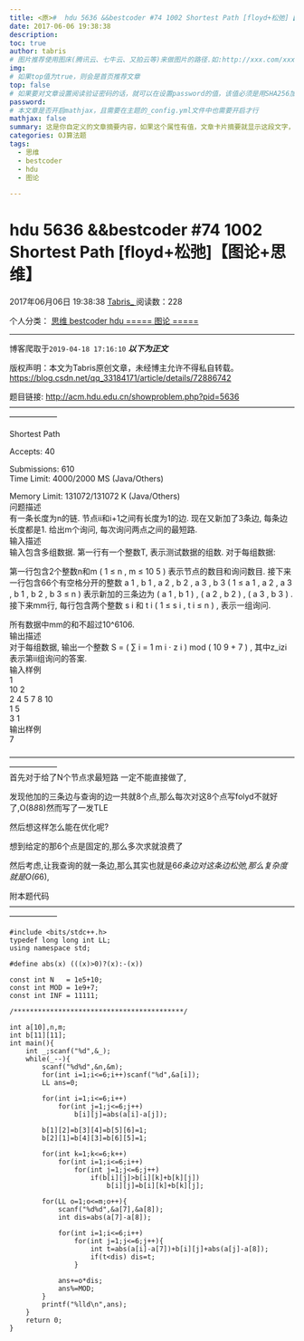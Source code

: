 ```yaml
---
title: <原>#  hdu 5636 &&bestcoder #74 1002 Shortest Path [floyd+松弛]【图论+思维】
date: 2017-06-06 19:38:38
description:
toc: true
author: tabris
# 图片推荐使用图床(腾讯云、七牛云、又拍云等)来做图片的路径.如:http://xxx.com/xxx.jpg
img: 
# 如果top值为true，则会是首页推荐文章
top: false
# 如果要对文章设置阅读验证密码的话，就可以在设置password的值，该值必须是用SHA256加密后的密码，防止被他人识破
password: 
# 本文章是否开启mathjax，且需要在主题的_config.yml文件中也需要开启才行
mathjax: false
summary: 这是你自定义的文章摘要内容，如果这个属性有值，文章卡片摘要就显示这段文字，否则程序会自动截取文章的部分内容作为摘要
categories: OJ算法题
tags:
  - 思维
  - bestcoder
  - hdu
  - 图论

---
```





#  hdu 5636 &&bestcoder #74 1002 Shortest Path [floyd+松弛]【图论+思维】

2017年06月06日 19:38:38  [ Tabris_ ](https://me.csdn.net/qq_33184171) 阅读数：228

个人分类：  [ 思维 ](https://blog.csdn.net/qq_33184171/article/category/6253262) [
bestcoder ](https://blog.csdn.net/qq_33184171/article/category/6132246) [ hdu
](https://blog.csdn.net/qq_33184171/article/category/6117382) [ ===== 图论 =====
](https://blog.csdn.net/qq_33184171/article/category/6188704)


--- 
 博客爬取于`2019-04-18 17:16:10`
***以下为正文***

版权声明：本文为Tabris原创文章，未经博主允许不得私自转载。
https://blog.csdn.net/qq_33184171/article/details/72886742

题目链接: [ http://acm.hdu.edu.cn/showproblem.php?pid=5636
](http://acm.hdu.edu.cn/showproblem.php?pid=5636)  
——————————————————————————————————————————

Shortest Path

Accepts: 40

Submissions: 610  
Time Limit: 4000/2000 MS (Java/Others)

Memory Limit: 131072/131072 K (Java/Others)  
问题描述  
有一条长度为n的链. 节点ii和i+1之间有长度为1的边. 现在又新加了3条边, 每条边长度都是1. 给出m个询问, 每次询问两点之间的最短路.  
输入描述  
输入包含多组数据. 第一行有一个整数T, 表示测试数据的组数. 对于每组数据:

第一行包含2个整数n和m  (  1  ≤  n  ,  m  ≤  10  5  )  表示节点的数目和询问数目. 接下来一行包含66个有空格分开的整数
a  1  ,  b  1  ,  a  2  ,  b  2  ,  a  3  ,  b  3  (  1  ≤  a  1  ,  a  2  ,
a  3  ,  b  1  ,  b  2  ,  b  3  ≤  n  )  表示新加的三条边为  (  a  1  ,  b  1  )  ,  (
a  2  ,  b  2  )  ,  (  a  3  ,  b  3  )  . 接下来mm行, 每行包含两个整数  s  i  和  t  i  (
1  ≤  s  i  ,  t  i  ≤  n  )  , 表示一组询问.

所有数据中mm的和不超过10^6106.  
输出描述  
对于每组数据, 输出一个整数  S  =  (  ∑  i  =  1  m  i  ⋅  z  i  )  mod  (  10  9  \+  7  )
, 其中z_izi表示第ii组询问的答案.  
输入样例  
1  
10 2  
2 4 5 7 8 10  
1 5  
3 1  
输出样例  
7

——————————————————————————————————————————  
首先对于给了N个节点求最短路 一定不能直接做了,

发现他加的三条边与查询的边一共就8个点,那么每次对这8个点写folyd不就好了,O(8*8*8)然而写了一发TLE

然后想这样怎么能在优化呢?

想到给定的那6个点是固定的,那么多次求就浪费了

然后考虑,让我查询的就一条边,那么其实也就是6*6条边对这条边松弛,那么复杂度就是O(6*6),

附本题代码  
——————————————————————————————————————————

    
    
    #include <bits/stdc++.h>
    typedef long long int LL;
    using namespace std;
    
    #define abs(x) (((x)>0)?(x):-(x))
    
    const int N   = 1e5+10;
    const int MOD = 1e9+7;
    const int INF = 11111;
    
    /******************************************/
    
    int a[10],n,m;
    int b[11][11];
    int main(){
        int _;scanf("%d",&_);
        while(_--){
            scanf("%d%d",&n,&m);
            for(int i=1;i<=6;i++)scanf("%d",&a[i]);
            LL ans=0;
    
            for(int i=1;i<=6;i++)
                for(int j=1;j<=6;j++)
                    b[i][j]=abs(a[i]-a[j]);
    
            b[1][2]=b[3][4]=b[5][6]=1;
            b[2][1]=b[4][3]=b[6][5]=1;
    
            for(int k=1;k<=6;k++)
                for(int i=1;i<=6;i++)
                    for(int j=1;j<=6;j++)
                        if(b[i][j]>b[i][k]+b[k][j])
                            b[i][j]=b[i][k]+b[k][j];
    
            for(LL o=1;o<=m;o++){
                scanf("%d%d",&a[7],&a[8]);
                int dis=abs(a[7]-a[8]);
    
                for(int i=1;i<=6;i++)
                    for(int j=1;j<=6;j++){
                        int t=abs(a[i]-a[7])+b[i][j]+abs(a[j]-a[8]);
                        if(t<dis) dis=t;
                    }
    
                ans+=o*dis;
                ans%=MOD;
            }
            printf("%lld\n",ans);
        }
        return 0;
    }
    

